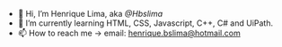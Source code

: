 - 👋 Hi, I’m Henrique Lima, aka  *@Hbslima*
- 🌱 I’m currently learning HTML, CSS, Javascript, C++, C# and UiPath.
- 📫 How to reach me -> email: henrique.bslima@hotmail.com


<!---
Hbslima/Hbslima is a ✨ special ✨ repository because its `README.md` (this file) appears on your GitHub profile.
You can click the Preview link to take a look at your changes.
--->
